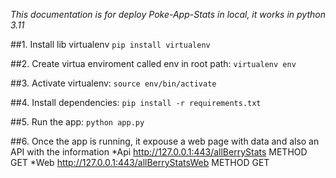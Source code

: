 *This documentation is for deploy Poke-App-Stats in local, it works in python 3.11*

##1. Install lib virtualenv
`pip install virtualenv`

##2. Create virtua enviroment called env in root path:
`virtualenv env`

##3. Activate virtualenv:
`source env/bin/activate`

##4. Install dependencies:
`pip install -r requirements.txt`

##5. Run the app:
`python app.py`

##6. Once the app is running, it expouse a web page with data and also an API with the information
*Api http://127.0.0.1:443/allBerryStats METHOD GET
*Web http://127.0.0.1:443/allBerryStatsWeb METHOD GET

